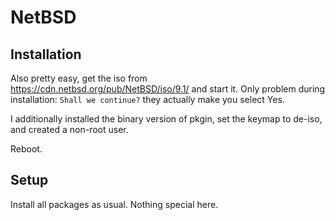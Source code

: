 # NetBSD

## Installation

Also pretty easy, get the iso from https://cdn.netbsd.org/pub/NetBSD/iso/9.1/ and start it.
Only problem during installation: `Shall we continue?` they actually make you select Yes.

I additionally installed the binary version of pkgin, set the keymap to de-iso, and created a non-root user.

Reboot.

## Setup

Install all packages as usual. Nothing special here.
